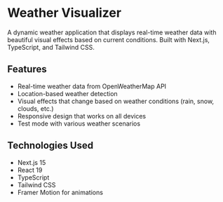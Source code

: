 # Weather Visualizer

A dynamic weather application that displays real-time weather data with beautiful visual effects based on current conditions. Built with Next.js, TypeScript, and Tailwind CSS.

## Features

- Real-time weather data from OpenWeatherMap API
- Location-based weather detection
- Visual effects that change based on weather conditions (rain, snow, clouds, etc.)
- Responsive design that works on all devices
- Test mode with various weather scenarios

## Technologies Used

- Next.js 15
- React 19
- TypeScript
- Tailwind CSS
- Framer Motion for animations